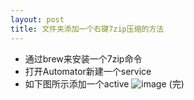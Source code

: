 ```yaml
---
layout: post
title: 文件夹添加一个右键7zip压缩的方法
---
```


* 通过brew来安装一个7zip命令
* 打开Automator新建一个service
* 如下图所示添加一个active
![image](http://i.imgur.com/RneFnkg.jpg)
(完)

